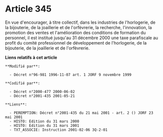 # Article 345

En vue d'encourager, à titre collectif, dans les industries de l'horlogerie, de la bijouterie, de la joaillerie et de
l'orfèvrerie, la recherche, l'innovation, la promotion des ventes et l'amélioration des conditions de formation du personnel,
il est institué jusqu'au 31 décembre 2000 une taxe parafiscale au profit du comité professionnel de développement de
l'horlogerie, de la bijouterie, de la joaillerie et de l'orfèvrerie.

**Liens relatifs à cet article**

	**Modifié par**:

	  - Décret n°96-981 1996-11-07 art. 1 JORF 9 novembre 1999

	**Codifié par**:

	  - Décret n°2000-477 2000-06-02
	  - Décret n°2001-435 2001-05-21

	**Liens**:

	  - PEREMPTION: Décret n°2001-435 du 21 mai 2001 - art. 2 () JORF 23 mai 2001
	  - HISTO: Edition du 31 mars 2000
	  - HISTO: Edition du 31 mars 2001
	  - TXT_ASSOCIE: Instruction 2001-02-06 3Q-2-01
